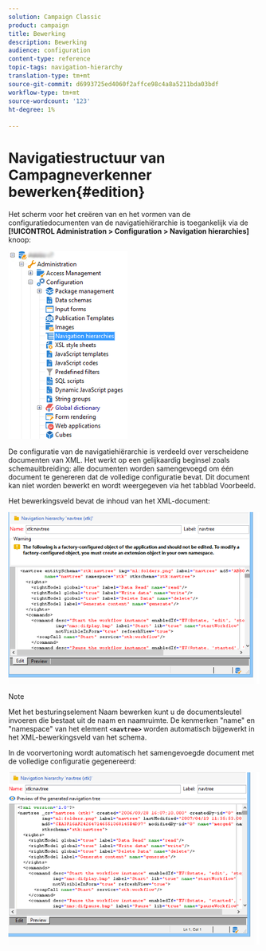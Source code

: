 ```yaml
---
solution: Campaign Classic
product: campaign
title: Bewerking
description: Bewerking
audience: configuration
content-type: reference
topic-tags: navigation-hierarchy
translation-type: tm+mt
source-git-commit: d6993725ed4060f2affce98c4a8a5211bda03bdf
workflow-type: tm+mt
source-wordcount: '123'
ht-degree: 1%

---
```



# Navigatiestructuur van Campagneverkenner bewerken{#edition}

Het scherm voor het creëren van en het vormen van de configuratiedocumenten van de navigatiehiërarchie is toegankelijk via de **[!UICONTROL Administration > Configuration > Navigation hierarchies]** knoop:

![](assets/d_ncs_integration_navigation_arbo.png)

De configuratie van de navigatiehiërarchie is verdeeld over verscheidene documenten van XML. Het werkt op een gelijkaardig beginsel zoals schemauitbreiding: alle documenten worden samengevoegd om één document te genereren dat de volledige configuratie bevat. Dit document kan niet worden bewerkt en wordt weergegeven via het tabblad Voorbeeld.

Het bewerkingsveld bevat de inhoud van het XML-document:

![](assets/d_ncs_integration_navigation_edit.png)

>[!NOTE]
>
>Met het besturingselement Naam bewerken kunt u de documentsleutel invoeren die bestaat uit de naam en naamruimte. De kenmerken &quot;name&quot; en &quot;namespace&quot; van het element **`<navtree>`** worden automatisch bijgewerkt in het XML-bewerkingsveld van het schema.

In de voorvertoning wordt automatisch het samengevoegde document met de volledige configuratie gegenereerd:

![](assets/d_ncs_integration_navigation_preview.png)


